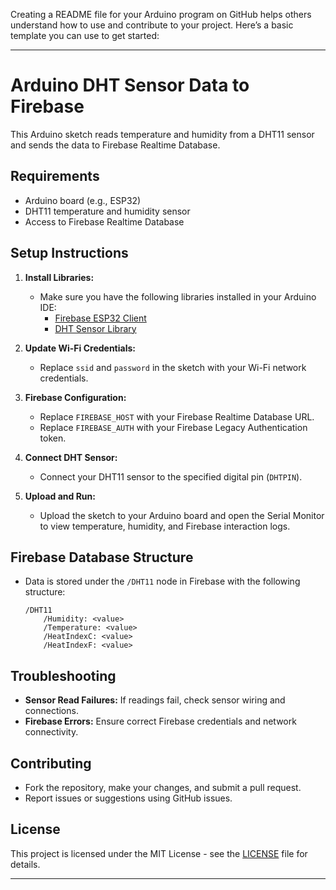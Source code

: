 Creating a README file for your Arduino program on GitHub helps others understand how to use and contribute to your project. Here’s a basic template you can use to get started:

---

# Arduino DHT Sensor Data to Firebase

This Arduino sketch reads temperature and humidity from a DHT11 sensor and sends the data to Firebase Realtime Database.

## Requirements

- Arduino board (e.g., ESP32)
- DHT11 temperature and humidity sensor
- Access to Firebase Realtime Database

## Setup Instructions

1. **Install Libraries:**
   - Make sure you have the following libraries installed in your Arduino IDE:
     - [Firebase ESP32 Client](https://github.com/mobizt/Firebase-ESP32)
     - [DHT Sensor Library](https://github.com/adafruit/DHT-sensor-library)

2. **Update Wi-Fi Credentials:**
   - Replace `ssid` and `password` in the sketch with your Wi-Fi network credentials.

3. **Firebase Configuration:**
   - Replace `FIREBASE_HOST` with your Firebase Realtime Database URL.
   - Replace `FIREBASE_AUTH` with your Firebase Legacy Authentication token.

4. **Connect DHT Sensor:**
   - Connect your DHT11 sensor to the specified digital pin (`DHTPIN`).

5. **Upload and Run:**
   - Upload the sketch to your Arduino board and open the Serial Monitor to view temperature, humidity, and Firebase interaction logs.

## Firebase Database Structure

- Data is stored under the `/DHT11` node in Firebase with the following structure:
  ```
  /DHT11
      /Humidity: <value>
      /Temperature: <value>
      /HeatIndexC: <value>
      /HeatIndexF: <value>
  ```

## Troubleshooting

- **Sensor Read Failures:** If readings fail, check sensor wiring and connections.
- **Firebase Errors:** Ensure correct Firebase credentials and network connectivity.

## Contributing

- Fork the repository, make your changes, and submit a pull request.
- Report issues or suggestions using GitHub issues.

## License

This project is licensed under the MIT License - see the [LICENSE](LICENSE) file for details.

---
